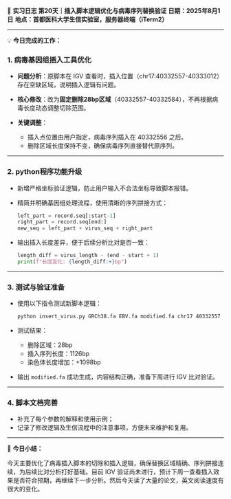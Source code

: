 🧬 **实习日志 第20天｜插入脚本逻辑优化与病毒序列替换验证**
**日期：2025年8月1日**
**地点：首都医科大学生信实验室，服务器终端（iTerm2）**

---

💡 **今日完成的工作：**

### 1. 病毒基因组插入工具优化

* **问题分析**：原脚本在 IGV 查看时，插入位置（chr17:40332557-40333012）存在空缺区域，说明插入逻辑有问题。
* **核心修改**：改为**固定删除28bp区域**（40332557-40332584），不再根据病毒长度动态调整切除范围。
* **关键调整**：

  * 插入点位置由用户指定，病毒序列插入在 40332556 之后。
  * 删除区域长度保持不变，确保病毒序列直接替代原序列。

---

### 2. python程序功能升级

* 新增严格坐标验证逻辑，防止用户输入不合法坐标导致脚本报错。
* 精简并明确基因组处理流程，使用清晰的序列拼接方式：

  ```python
  left_part = record.seq[:start-1]
  right_part = record.seq[end:]
  new_seq = left_part + virus_seq + right_part
  ```
* 输出插入长度差异，便于后续分析比对是否一致：

  ```python
  length_diff = virus_length - (end - start + 1)
  print(f"长度变化: {length_diff:+}bp")
  ```

---

### 3. 测试与验证准备

* 使用以下指令测试新脚本逻辑：

  ```bash
  python insert_virus.py GRCh38.fa EBV.fa modified.fa chr17 40332557 40332584
  ```
* 测试结果：

  * 删除区域：28bp
  * 插入序列长度：1126bp
  * 染色体长度增加：+1098bp
* 输出 `modified.fa` 成功生成，内容结构正确，准备下周进行 IGV 比对验证。

---

### 4. 脚本文档完善

* 补充了每个参数的解释和使用示例；
* 记录了修改逻辑及生信流程中的注意事项，方便未来维护和复用。

---

📌 **今日小结：**

今天主要优化了病毒插入脚本的切除和插入逻辑，确保替换区域精确、序列拼接连续，为后续比对分析打好基础。目前 IGV 验证尚未进行，预计下周一查看插入效果是否符合预期，再继续下一步分析。然后今天读了大量的论文，英文阅读速度有很大的变化。
